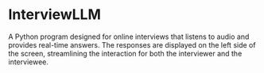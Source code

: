 # InterviewLLM
A Python program designed for online interviews that listens to audio and provides real-time answers. The responses are displayed on the left side of the screen, streamlining the interaction for both the interviewer and the interviewee.
